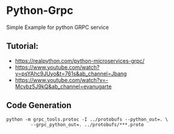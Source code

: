 # Python-Grpc
Simple Example for python GRPC service

## Tutorial:
- https://realpython.com/python-microservices-grpc/
- https://www.youtube.com/watch?v=psYAhc9JUyo&t=761s&ab_channel=Jbang
- https://www.youtube.com/watch?v=-Mcvbz5J9kQ&ab_channel=evanugarte


## Code Generation
```
python -m grpc_tools.protoc -I ../protobufs --python_out=. \
         --grpc_python_out=. ../protobufs/***.proto
```
